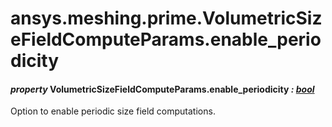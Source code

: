 <a id="ansys-meshing-prime-volumetricsizefieldcomputeparams-enable-periodicity"></a>

# ansys.meshing.prime.VolumetricSizeFieldComputeParams.enable_periodicity

<a id="ansys.meshing.prime.VolumetricSizeFieldComputeParams.enable_periodicity"></a>

#### *property* VolumetricSizeFieldComputeParams.enable_periodicity *: [bool](https://docs.python.org/3.11/library/functions.html#bool)*

Option to enable periodic size field computations.

<!-- !! processed by numpydoc !! -->
